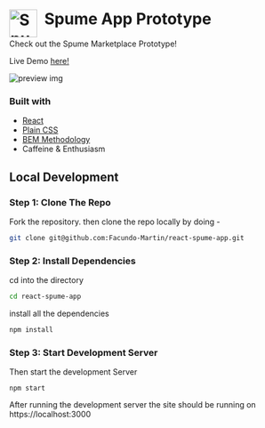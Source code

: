 # Spume App Prototype <img align="left" alt="Spume" width="50px" src="https://i.postimg.cc/LXZ2nZ1r/Logo.png" style="padding-right:10px;" />

Check out the Spume Marketplace Prototype!

Live Demo [here!](https://spume-app-1ffc1.web.app/)
<br />

![preview img](/preview.jpg)

### Built with

- [React](http://reactjs.org/)
- [Plain CSS](https://developer.mozilla.org/en-US/docs/Web/CSS)
- [BEM Methodology](https://http://getbem.com/)
- Caffeine & Enthusiasm

## Local Development

### Step 1: Clone The Repo

Fork the repository. then clone the repo locally by doing -

```bash
git clone git@github.com:Facundo-Martin/react-spume-app.git
```

### Step 2: Install Dependencies

cd into the directory

```bash
cd react-spume-app
```

install all the dependencies

```bash
npm install
```

### Step 3: Start Development Server

Then start the development Server

```
npm start
```

After running the development server the site should be running on https://localhost:3000
